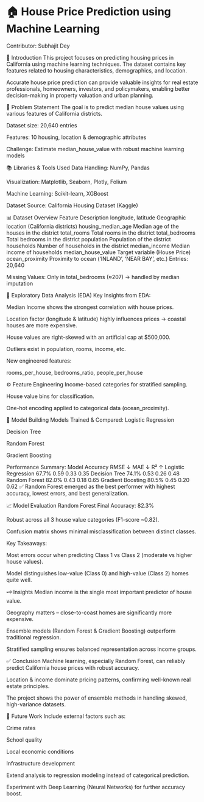 # 🏠 House Price Prediction using Machine Learning
Contributor: Subhajit Dey

📌 Introduction
This project focuses on predicting housing prices in California using machine learning techniques. The dataset contains key features related to housing characteristics, demographics, and location.

Accurate house price prediction can provide valuable insights for real estate professionals, homeowners, investors, and policymakers, enabling better decision-making in property valuation and urban planning.

🎯 Problem Statement
The goal is to predict median house values using various features of California districts.

Dataset size: 20,640 entries

Features: 10 housing, location & demographic attributes

Challenge: Estimate median_house_value with robust machine learning models

📚 Libraries & Tools Used
Data Handling: NumPy, Pandas

Visualization: Matplotlib, Seaborn, Plotly, Folium

Machine Learning: Scikit-learn, XGBoost

Dataset Source: California Housing Dataset (Kaggle)

📊 Dataset Overview
Feature	Description
longitude, latitude	Geographic location (California districts)
housing_median_age	Median age of the houses in the district
total_rooms	Total rooms in the district
total_bedrooms	Total bedrooms in the district
population	Population of the district
households	Number of households in the district
median_income	Median income of households
median_house_value	Target variable (House Price)
ocean_proximity	Proximity to ocean (‘INLAND’, ‘NEAR BAY’, etc.)
Entries: 20,640

Missing Values: Only in total_bedrooms (≈207) → handled by median imputation

🔎 Exploratory Data Analysis (EDA)
Key Insights from EDA:

Median Income shows the strongest correlation with house prices.

Location factor (longitude & latitude) highly influences prices → coastal houses are more expensive.

House values are right-skewed with an artificial cap at $500,000.

Outliers exist in population, rooms, income, etc.

New engineered features:

rooms_per_house, bedrooms_ratio, people_per_house

⚙️ Feature Engineering
Income-based categories for stratified sampling.

House value bins for classification.

One-hot encoding applied to categorical data (ocean_proximity).

🧮 Model Building
Models Trained & Compared:
Logistic Regression

Decision Tree

Random Forest

Gradient Boosting

Performance Summary:
Model	Accuracy	RMSE ↓	MAE ↓	R² ↑
Logistic Regression	67.7%	0.59	0.33	0.35
Decision Tree	74.1%	0.53	0.26	0.48
Random Forest	82.0%	0.43	0.18	0.65
Gradient Boosting	80.5%	0.45	0.20	0.62
✅ Random Forest emerged as the best performer with highest accuracy, lowest errors, and best generalization.

📈 Model Evaluation
Random Forest Final Accuracy: 82.3%

Robust across all 3 house value categories (F1-score ~0.82).

Confusion matrix shows minimal misclassification between distinct classes.

Key Takeaways:

Most errors occur when predicting Class 1 vs Class 2 (moderate vs higher house values).

Model distinguishes low-value (Class 0) and high-value (Class 2) homes quite well.

🗝️ Insights
Median income is the single most important predictor of house value.

Geography matters – close-to-coast homes are significantly more expensive.

Ensemble models (Random Forest & Gradient Boosting) outperform traditional regression.

Stratified sampling ensures balanced representation across income groups.

✅ Conclusion
Machine learning, especially Random Forest, can reliably predict California house prices with robust accuracy.

Location & income dominate pricing patterns, confirming well-known real estate principles.

The project shows the power of ensemble methods in handling skewed, high-variance datasets.

🚀 Future Work
Include external factors such as:

Crime rates

School quality

Local economic conditions

Infrastructure development

Extend analysis to regression modeling instead of categorical prediction.

Experiment with Deep Learning (Neural Networks) for further accuracy boost.
